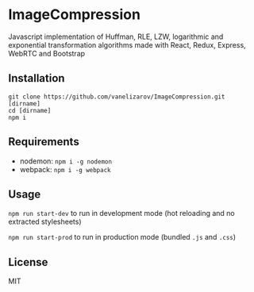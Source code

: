 # ImageCompression

Javascript implementation of Huffman, RLE, LZW, logarithmic and exponential transformation algorithms made with React, Redux, Express, WebRTC and Bootstrap

## Installation

```
git clone https://github.com/vanelizarov/ImageCompression.git [dirname]
cd [dirname]
npm i
```

## Requirements
* nodemon: `npm i -g nodemon`
* webpack: `npm i -g webpack`

## Usage
`npm run start-dev` to run in development mode (hot reloading and no extracted stylesheets)

`npm run start-prod` to run in production mode (bundled `.js` and `.css`)

## License
MIT